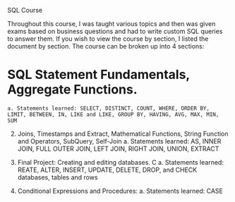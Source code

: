 SQL Course

Throughout this course, I was taught various topics and then was given exams based on business questions and had to write custom SQL queries to answer them. If you wish to view the course by section, I listed the document by section. The course can be broken up into 4 sections:


# SQL Statement Fundamentals, Aggregate Functions.
    a. Statements learned: SELECT, DISTINCT, COUNT, WHERE, ORDER BY, LIMIT, BETWEEN, IN, LIKE and LIKE, GROUP BY, HAVING, AVG, MAX, MIN, SUM

2.	Joins, Timestamps and Extract, Mathematical Functions, String Function and Operators, SubQuery, Self-Join
    a. Statements learned: AS, INNER JOIN, FULL OUTER JOIN, LEFT JOIN, RIGHT JOIN, UNION, EXTRACT

3.	Final Project: Creating and editing databases. C
    a. Statements learned: REATE, ALTER, INSERT, UPDATE, DELETE, DROP, and CHECK databases, tables and rows

4. Conditional Expressions and Procedures: 
    a. Statements learned: CASE
